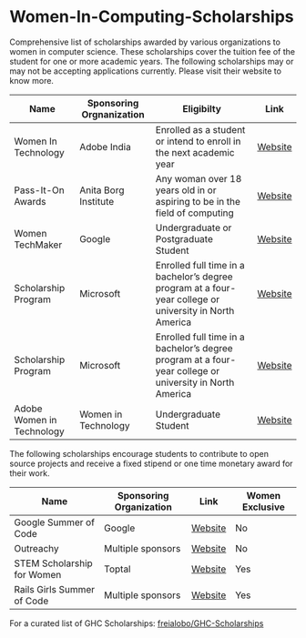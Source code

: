 # Women-In-Computing-Scholarships

Comprehensive list of scholarships awarded by various organizations to women in computer science. These scholarships cover the tuition fee of the student for one or more academic years. The following scholarships may or may not be accepting applications currently. Please visit their website to know more. 

| Name | Sponsoring Orgnanization | Eligibilty | Link |
|----------|-------------|------------------|------------|
| Women In Technology | Adobe India | Enrolled as a student or intend to enroll in the next academic year | [Website](http://www.adobe.com/careers/university/india-women-tech.html) |
| Pass-It-On Awards | Anita Borg Institute | Any woman over 18 years old in or aspiring to be in the field of computing | [Website](http://anitaborg.org/awards-grants/pass-it-on-awards-program/) |
| Women TechMaker | Google | Undergraduate or Postgraduate Student | [Website](https://www.womentechmakers.com/scholars) |
| Scholarship Program | Microsoft | Enrolled full time in a bachelor’s degree program at a four-year college or university in North America | [Website](https://careers.microsoft.com/students/scholarships) |
| Scholarship Program | Microsoft | Enrolled full time in a bachelor’s degree program at a four-year college or university in North America | [Website](https://careers.microsoft.com/students/scholarships) |
| Adobe Women in Technology | Women in Technology | Undergraduate Student | [Website](https://research.adobe.com/scholarship/) |
The following scholarships encourage students to contribute to open source projects and receive a fixed stipend or one time monetary award for their work. 

| Name | Sponsoring Organization | Link | Women Exclusive |
|----------|-------------|------------------|------------|
| Google Summer of Code | Google | [Website](https://developers.google.com/open-source/gsoc/) | No |
| Outreachy | Multiple sponsors | [Website](https://www.gnome.org/outreachy/) | No |
| STEM Scholarship for Women | Toptal | [Website](https://www.toptal.com/scholarships) | Yes |
| Rails Girls Summer of Code | Multiple sponsors | [Website](http://railsgirlssummerofcode.org/) | Yes |

For a curated list of GHC Scholarships: [freialobo/GHC-Scholarships](https://github.com/freialobo/GHC-Scholarships)
